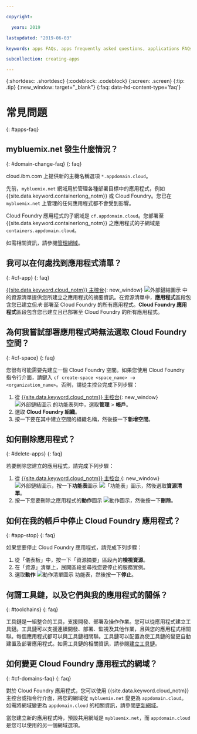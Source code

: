 ```yaml
---

copyright:

  years: 2019

lastupdated: "2019-06-03"

keywords: apps FAQs, apps frequently asked questions, applications FAQs, applications frequently asked questions

subcollection: creating-apps

---
```


{:shortdesc: .shortdesc}
{:codeblock: .codeblock}
{:screen: .screen}
{:tip: .tip}
{:new_window: target="_blank"}
{:faq: data-hd-content-type='faq'}


# 常見問題
{: #apps-faq}

## mybluemix.net 發生什麼情況？
{: #domain-change-faq}
{: faq}

cloud.ibm.com 上提供新的主機名稱選項 `*.appdomain.cloud`。

先前，`mybluemix.net` 網域用於管理各種部署目標中的應用程式，例如 {{site.data.keyword.containerlong_notm}} 或 Cloud Foundry。您已在 `mybluemix.net` 上管理的任何應用程式都不會受到影響。

Cloud Foundry 應用程式的子網域是 `cf.appdomain.cloud`。您部署至 {{site.data.keyword.containerlong_notm}} 之應用程式的子網域是 `containers.appdomain.cloud`。

如需相關資訊，請參閱[管理網域](/docs/apps?topic=creating-apps-update-domain)。

## 我可以在何處找到應用程式清單？
{: #cf-app}
{: faq}

[{{site.data.keyword.cloud_notm}} 主控台](https://{DomainName}){: new_window} ![外部鏈結圖示](../icons/launch-glyph.svg "外部鏈結圖示") 中的資源清單提供您所建立之應用程式的摘要資訊。在資源清單中，**應用程式**區段包含您已建立但*未* 部署至 Cloud Foundry 的所有應用程式。**Cloud Foundry 應用程式**區段包含您已建立且已部署至 Cloud Foundry 的所有應用程式。

## 為何我嘗試部署應用程式時無法選取 Cloud Foundry 空間？
{: #cf-space}
{: faq}

您很有可能需要先建立一個 Cloud Foundry 空間。如果您使用 Cloud Foundry 指令行介面，請鍵入 `cf create-space <space_name> -o <organization_name>`。否則，請從主控台完成下列步驟：

1. 從 [{{site.data.keyword.cloud_notm}} 主控台](https://{DomainName}){: new_window} ![外部鏈結圖示](../icons/launch-glyph.svg "外部鏈結圖示") 的功能表列中，選取**管理** > **帳戶**。
2. 選取 **Cloud Foundry 組織**。
3. 按一下要在其中建立空間的組織名稱，然後按一下**新增空間**。

## 如何刪除應用程式？
{: #delete-apps}
{: faq}

若要刪除您建立的應用程式，請完成下列步驟：

1. 從 [{{site.data.keyword.cloud_notm}} 主控台 ](https://{DomainName}){: new_window} ![外部鏈結圖示](../icons/launch-glyph.svg "外部鏈結圖示")，按一下**功能表**圖示 ![「功能表」圖示](../icons/icon_hamburger.svg)，然後選取**資源清單**。
2. 按一下您要刪除之應用程式的**動作**圖示 ![動作圖示](../icons/action-menu-icon.svg)，然後按一下**刪除**。

## 如何在我的帳戶中停止 Cloud Foundry 應用程式？
{: #app-stop}
{: faq}

如果您要停止 Cloud Foundry 應用程式，請完成下列步驟：


1. 從「儀表板」中，按一下「資源摘要」區段內的**檢視資源**。
1. 在「資源」清單上，展開區段並尋找您要停止的服務實例。
1. 選取**動作** ![動作清單圖示](../icons/action-menu-icon.svg) 功能表，然後按一下**停止**。

## 何謂工具鏈，以及它們與我的應用程式的關係？
{: #toolchains}
{: faq}

工具鏈是一組整合的工具，支援開發、部署及操作作業。您可以從應用程式建立工具鏈。工具鏈可以支援連續開發、部署、監視及其他作業，且與您的應用程式相關聯。每個應用程式都可以與工具鏈相關聯。工具鏈可以配置為使工具鏈的變更自動建置及部署應用程式。如需工具鏈的相關資訊，請參閱[建立工具鏈](/docs/services/ContinuousDelivery?topic=ContinuousDelivery-toolchains_getting_started)。

## 如何變更 Cloud Foundry 應用程式的網域？
{: #cf-domains-faq}
{: faq}

對於 Cloud Foundry 應用程式，您可以使用 {{site.data.keyword.cloud_notm}} 主控台或指令行介面，將您的網域從 `mybluemix.net` 變更為 `appdomain.cloud`。如需將網域變更為 `appdomain.cloud` 的相關資訊，請參閱[更新網域](/docs/cloud-foundry-public?topic=cloud-foundry-public-update-domain)。

當您建立新的應用程式時，預設共用網域是 `mybluemix.net`，而 `appdomain.cloud` 是您可以使用的另一個網域選項。
